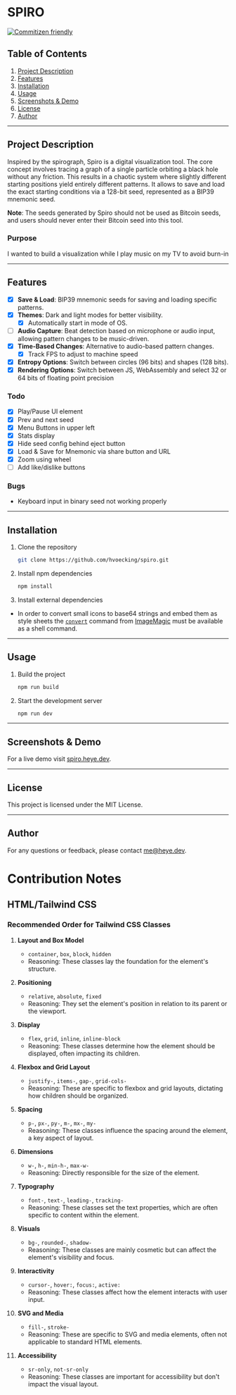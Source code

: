 # SPIRO

[![Commitizen friendly](https://img.shields.io/badge/commitizen-friendly-brightgreen.svg)](http://commitizen.github.io/cz-cli/)

## Table of Contents

1. [Project Description](#project-description)
2. [Features](#features)
3. [Installation](#installation)
4. [Usage](#usage)
5. [Screenshots & Demo](#screenshots--demo)
6. [License](#license)
7. [Author](#author)

---

## Project Description

Inspired by the spirograph, Spiro is a digital visualization tool. The core concept involves tracing a graph of a single particle orbiting a black hole without any friction. This results in a chaotic system where slightly different starting positions yield entirely different patterns. It allows to save and load the exact starting conditions via a 128-bit seed, represented as a BIP39 mnemonic seed.

**Note**: The seeds generated by Spiro should not be used as Bitcoin seeds, and users should never enter their Bitcoin seed into this tool.

### Purpose

I wanted to build a visualization while I play music on my TV to avoid burn-in

---

## Features

- [x] **Save & Load**: BIP39 mnemonic seeds for saving and loading specific patterns.
- [x] **Themes**: Dark and light modes for better visibility.
  - [x] Automatically start in mode of OS.
- [ ] **Audio Capture**: Beat detection based on microphone or audio input, allowing pattern changes to be music-driven.
- [x] **Time-Based Changes**: Alternative to audio-based pattern changes.
  - [x] Track FPS to adjust to machine speed
- [x] **Entropy Options**: Switch between circles (96 bits) and shapes (128 bits).
- [x] **Rendering Options**: Switch between JS, WebAssembly and select 32 or 64 bits of floating point precision

### Todo
- [x] Play/Pause UI element
- [x] Prev and next seed
- [x] Menu Buttons in upper left
- [x] Stats display
- [x] Hide seed config behind eject button
- [x] Load & Save for Mnemonic via share button and URL
- [x] Zoom using wheel
- [ ] Add like/dislike buttons

### Bugs
- Keyboard input in binary seed not working properly

---

## Installation

1. Clone the repository
    ```bash
    git clone https://github.com/hvoecking/spiro.git
    ```

2. Install npm dependencies
    ```bash
    npm install
    ```

3. Install external dependencies
  * In order to convert small icons to base64 strings and embed them as style sheets the [`convert`](https://imagemagick.org/script/convert.php) command from [ImageMagic](https://imagemagick.org/script/download.php) must be available as a shell command.

---

## Usage

1. Build the project
    ```bash
    npm run build
    ```

2. Start the development server
    ```bash
    npm run dev
    ```

---

## Screenshots & Demo

For a live demo visit [spiro.heye.dev](https://spiro.heye.dev).

---

## License

This project is licensed under the MIT License.

---

## Author

For any questions or feedback, please contact [me@heye.dev](mailto:me@heye.dev).

# Contribution Notes
## HTML/Tailwind CSS
### Recommended Order for Tailwind CSS Classes

1. **Layout and Box Model**
    - `container`, `box`, `block`, `hidden`
    - Reasoning: These classes lay the foundation for the element's structure.

2. **Positioning**
    - `relative`, `absolute`, `fixed`
    - Reasoning: They set the element's position in relation to its parent or the viewport.

3. **Display**
    - `flex`, `grid`, `inline`, `inline-block`
    - Reasoning: These classes determine how the element should be displayed, often impacting its children.

4. **Flexbox and Grid Layout**
    - `justify-`, `items-`, `gap-`, `grid-cols-`
    - Reasoning: These are specific to flexbox and grid layouts, dictating how children should be organized.

5. **Spacing**
    - `p-`, `px-`, `py-`, `m-`, `mx-`, `my-`
    - Reasoning: These classes influence the spacing around the element, a key aspect of layout.

6. **Dimensions**
    - `w-`, `h-`, `min-h-`, `max-w-`
    - Reasoning: Directly responsible for the size of the element.

7. **Typography**
    - `font-`, `text-`, `leading-`, `tracking-`
    - Reasoning: These classes set the text properties, which are often specific to content within the element.

8. **Visuals**
    - `bg-`, `rounded-`, `shadow-`
    - Reasoning: These classes are mainly cosmetic but can affect the element's visibility and focus.

9. **Interactivity**
    - `cursor-`, `hover:`, `focus:`, `active:`
    - Reasoning: These classes affect how the element interacts with user input.

10. **SVG and Media**
    - `fill-`, `stroke-`
    - Reasoning: These are specific to SVG and media elements, often not applicable to standard HTML elements.

11. **Accessibility**
    - `sr-only`, `not-sr-only`
    - Reasoning: These classes are important for accessibility but don't impact the visual layout.
